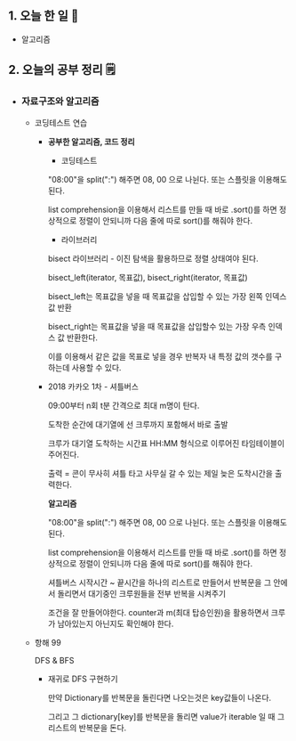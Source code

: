 <!-- 20210904 토 -->
<!--  

파이썬을 파이썬답게

-->

## 1. 오늘 한 일 📅

*   알고리즘

## 2. 오늘의 공부 정리 🗒️

*   ### 자료구조와 알고리즘

    *   코딩테스트 연습
        *   **공부한 알고리즘, 코드 정리**

            *   코딩테스트

            "08:00"을 split(":") 해주면 08, 00 으로 나뉜다. 또는 스플릿을 이용해도 된다.

            list comprehension을 이용해서 리스트를 만들 때 바로 .sort()를 하면 정상적으로 정렬이 안되니까 다음 줄에 따로 sort()를 해줘야 한다.

            *   라이브러리

            bisect 라이브러리 - 이진 탐색을 활용하므로 정렬 상태여야 된다.

            bisect_left(iterator, 목표값), bisect_right(iterator, 목표값)

            bisect_left는 목표값을 넣을 때 목표값을 삽입할 수 있는 가장 왼쪽 인덱스 값 반환

            bisect_right는 목표값을 넣을 때 목표값을 삽입할수 있는 가장 우측 인덱스 값 반환한다.

            이를 이용해서 같은 값을 목표로 넣을 경우 반복자 내 특정 값의 갯수를 구하는데 사용할 수 있다.   

        *   2018 카카오 1차 - 셔틀버스

            09:00부터 n회 t분 간격으로 최대 m명이 탄다.

            도착한 순간에 대기열에 선 크루까지 포함해서 바로 출발

            크루가 대기열 도착하는 시간표 HH:MM 형식으로 이루어진 타임테이블이 주어진다.

            출력 = 콘이 무사히 셔틀 타고 사무실 갈 수 있는 제일 늦은 도착시간을 출력한다.
        
            **알고리즘**
        
            "08:00"을 split(":") 해주면 08, 00 으로 나뉜다. 또는 스플릿을 이용해도 된다.
        
            list comprehension을 이용해서 리스트를 만들 때 바로 .sort()를 하면 정상적으로 정렬이 안되니까 다음 줄에 따로 sort()를 해줘야 한다.
        
            셔틀버스 시작시간 ~ 끝시간을 하나의 리스트로 만들어서 반복문을 그 안에서 돌리면서 대기중인 크루원들을 전부 반복을 시켜주기
        
            조건을 잘 만들어야한다. counter과 m(최대 탑승인원)을 활용하면서 크루가 남아있는지 아닌지도 확인해야 한다.
        
    *   항해 99
    
        DFS & BFS
    
        *   재귀로 DFS 구현하기
    
            만약 Dictionary를 반복문을 돌린다면 나오는것은 key값들이 나온다.
    
            그리고 그 dictionary[key]를 반복문을 돌리면 value가 iterable 일 때 그 리스트의 반복문을 돈다.



​        
